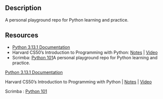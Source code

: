 ## Description
A personal playground repo for Python learning and practice.

## Resources
- [Python 3.13.1 Documentation](https://docs.python.org/3/)
- Harvard CS50’s Introduction to Programming with Python: [Notes](https://cs50.harvard.edu/python/2022/) | [Video](https://www.youtube.com/watch?v=nLRL_NcnK-4&list=PLG89yezH97iysjKYEMX96QNefiZUlNtRz&index=23)
- Scrimba: [Python 101](https://scrimba.com/learn-python-c03/~00)A personal playground repo for Python learning and practice.

[Python 3.13.1 Documentation](https://docs.python.org/3/)

Harvard CS50’s Introduction to Programming with Python | 
[Notes](https://cs50.harvard.edu/python/2022/) | 
[Video](https://www.youtube.com/watch?v=nLRL_NcnK-4&list=PLG89yezH97iysjKYEMX96QNefiZUlNtRz&index=23)

Scrimba : [Python 101](https://scrimba.com/learn-python-c03/~00)
